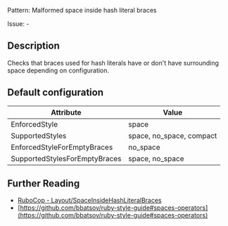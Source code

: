 Pattern: Malformed space inside hash literal braces

Issue: -

## Description

Checks that braces used for hash literals have or don't have surrounding space depending on configuration.

## Default configuration

Attribute | Value
--- | ---
EnforcedStyle | space
SupportedStyles | space, no_space, compact
EnforcedStyleForEmptyBraces | no_space
SupportedStylesForEmptyBraces | space, no_space

## Further Reading

* [RuboCop - Layout/SpaceInsideHashLiteralBraces](https://rubocop.readthedocs.io/en/latest/cops_layout/#layoutspaceinsidehashliteralbraces)
* [https://github.com/bbatsov/ruby-style-guide#spaces-operators](https://github.com/bbatsov/ruby-style-guide#spaces-operators)
